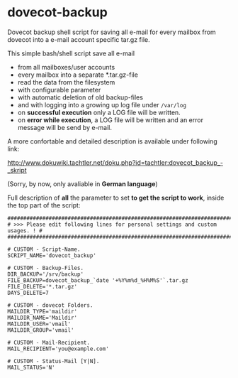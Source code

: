 # dovecot-backup
Dovecot backup shell script for saving all e-mail for every mailbox from dovecot into a e-mail account specific tar.gz file.

This simple bash/shell script save all e-mail
- from all mailboxes/user accounts
- every mailbox into a separate *.tar.gz-file
- read the data from the filesystem
- with configurable parameter
- with automatic deletion of old backup-files
- and with logging into a growing up log file under ``/var/log``
- on **successful execution** only a LOG file will be written.
- on **error while execution**, a LOG file will be written and an error message will be send by e-mail.

A more confortable and detailed description is available under following link:

http://www.dokuwiki.tachtler.net/doku.php?id=tachtler:dovecot_backup_-_skript

(Sorry, by now, only avaliable in **German language**)

Full description of **all** the parameter to set **to get the script to work**, inside the top part of the script:

```
##############################################################################
# >>> Please edit following lines for personal settings and custom usages. ! #
##############################################################################
 
# CUSTOM - Script-Name.
SCRIPT_NAME='dovecot_backup'
 
# CUSTOM - Backup-Files.
DIR_BACKUP='/srv/backup'
FILE_BACKUP=dovecot_backup_`date '+%Y%m%d_%H%M%S'`.tar.gz
FILE_DELETE='*.tar.gz'
DAYS_DELETE=7
 
# CUSTOM - dovecot Folders.
MAILDIR_TYPE='maildir'
MAILDIR_NAME='Maildir'
MAILDIR_USER='vmail'
MAILDIR_GROUP='vmail'
 
# CUSTOM - Mail-Recipient.
MAIL_RECIPIENT='you@example.com'
 
# CUSTOM - Status-Mail [Y|N].
MAIL_STATUS='N'
```
